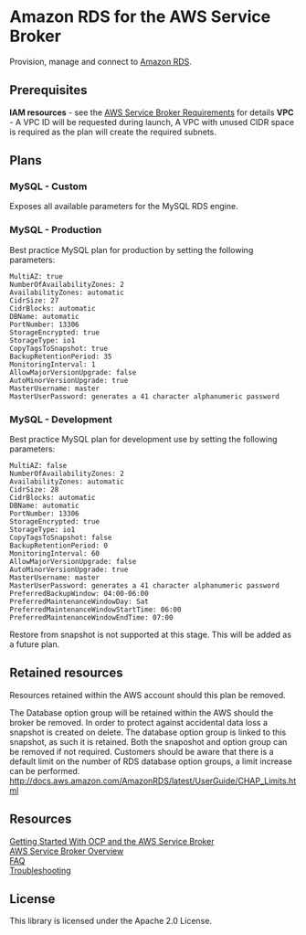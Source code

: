 # Amazon RDS for the AWS Service Broker
Provision, manage and connect to [Amazon RDS](https://aws.amazon.com/rds/).

## Prerequisites

**IAM resources** - see the [AWS Service Broker Requirements](https://github.com/awslabs/aws-servicebroker-documentation/blob/master/Overview.md#requirements) for details
**VPC** - A VPC ID will be requested during launch, A VPC with unused CIDR space is required as the plan will create the required subnets.

## Plans

### MySQL - Custom
Exposes all available parameters for the MySQL RDS engine.

### MySQL - Production
Best practice MySQL plan for production by setting the following parameters:

    MultiAZ: true
    NumberOfAvailabilityZones: 2
    AvailabilityZones: automatic
    CidrSize: 27
    CidrBlocks: automatic
    DBName: automatic
    PortNumber: 13306
    StorageEncrypted: true
    StorageType: io1
    CopyTagsToSnapshot: true
    BackupRetentionPeriod: 35
    MonitoringInterval: 1
    AllowMajorVersionUpgrade: false
    AutoMinorVersionUpgrade: true
    MasterUsername: master
    MasterUserPassword: generates a 41 character alphanumeric password

### MySQL - Development
Best practice MySQL plan for development use by setting the following parameters:

    MultiAZ: false
    NumberOfAvailabilityZones: 2
    AvailabilityZones: automatic
    CidrSize: 28
    CidrBlocks: automatic
    DBName: automatic
    PortNumber: 13306
    StorageEncrypted: true
    StorageType: io1
    CopyTagsToSnapshot: false
    BackupRetentionPeriod: 0
    MonitoringInterval: 60
    AllowMajorVersionUpgrade: false
    AutoMinorVersionUpgrade: true
    MasterUsername: master
    MasterUserPassword: generates a 41 character alphanumeric password
    PreferredBackupWindow: 04:00-06:00
    PreferredMaintenanceWindowDay: Sat
    PreferredMaintenanceWindowStartTime: 06:00
    PreferredMaintenanceWindowEndTime: 07:00

Restore from snapshot is not supported at this stage. This will be added as a future plan.

## Retained resources

Resources retained within the AWS account should this plan be removed.

The Database option group will be retained within the AWS should the broker be removed. In order to protect against accidental data loss a snapshot is created on delete. The database option group is linked to this snapshot, as such it is retained. Both the snaposhot and option group can be removed if not required. Customers should be aware that there is a default limit on the number of RDS database option groups, a limit increase can be performed. http://docs.aws.amazon.com/AmazonRDS/latest/UserGuide/CHAP_Limits.html

## Resources

[Getting Started With OCP and the AWS Service Broker](https://github.com/awslabs/aws-servicebroker-documentation/blob/master/getting-started.md)  
[AWS Service Broker Overview](https://github.com/awslabs/aws-servicebroker-documentation/blob/master/Overview.md)  
[FAQ](https://github.com/awslabs/aws-servicebroker-documentation/blob/master/FAQ.md)  
[Troubleshooting](https://github.com/awslabs/aws-servicebroker-documentation/blob/master/Troubleshooting.md)  

## License

This library is licensed under the Apache 2.0 License.
